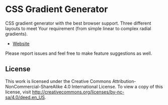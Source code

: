 # CSS Gradient Generator

CSS gradient generator with the best browser support. Three different layouts to meet Your requirement (from simple linear to complex radial gradients).

- [Website](http://www.virtuosoft.eu/tools/css-gradient-generator/)

Please report issues and feel free to make feature suggestions as well.

## License

This work is licensed under the Creative Commons Attribution-NonCommercial-ShareAlike 4.0 International License. To view a copy of this license, visit http://creativecommons.org/licenses/by-nc-sa/4.0/deed.en_US.
